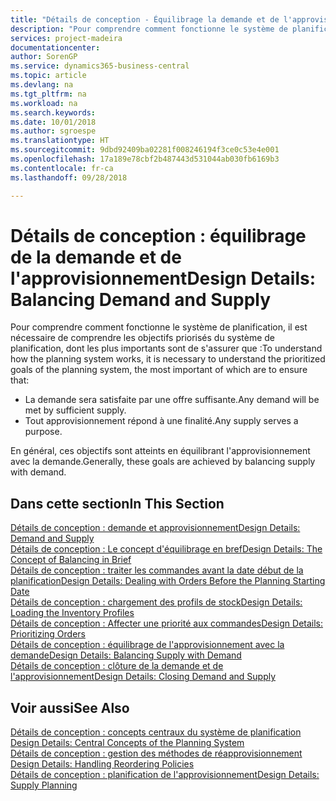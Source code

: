 ```yaml
---
title: "Détails de conception - Équilibrage la demande et de l'approvisionnement | Microsoft Docs"
description: "Pour comprendre comment fonctionne le système de planification, il est nécessaire de comprendre les objectifs priorisés du système de planification, dont les plus importants sont de s'assurer que toute demande est satisfaite par suffisamment d'approvisionnement et n'importe quel approvisionnement atteint un but."
services: project-madeira
documentationcenter: 
author: SorenGP
ms.service: dynamics365-business-central
ms.topic: article
ms.devlang: na
ms.tgt_pltfrm: na
ms.workload: na
ms.search.keywords: 
ms.date: 10/01/2018
ms.author: sgroespe
ms.translationtype: HT
ms.sourcegitcommit: 9dbd92409ba02281f008246194f3ce0c53e4e001
ms.openlocfilehash: 17a189e78cbf2b487443d531044ab030fb6169b3
ms.contentlocale: fr-ca
ms.lasthandoff: 09/28/2018

---
```

# <a name="design-details-balancing-demand-and-supply"></a><span data-ttu-id="5c1ad-103">Détails de conception : équilibrage de la demande et de l'approvisionnement</span><span class="sxs-lookup"><span data-stu-id="5c1ad-103">Design Details: Balancing Demand and Supply</span></span>
<span data-ttu-id="5c1ad-104">Pour comprendre comment fonctionne le système de planification, il est nécessaire de comprendre les objectifs priorisés du système de planification, dont les plus importants sont de s'assurer que :</span><span class="sxs-lookup"><span data-stu-id="5c1ad-104">To understand how the planning system works, it is necessary to understand the prioritized goals of the planning system, the most important of which are to ensure that:</span></span>  

- <span data-ttu-id="5c1ad-105">La demande sera satisfaite par une offre suffisante.</span><span class="sxs-lookup"><span data-stu-id="5c1ad-105">Any demand will be met by sufficient supply.</span></span>  
- <span data-ttu-id="5c1ad-106">Tout approvisionnement répond à une finalité.</span><span class="sxs-lookup"><span data-stu-id="5c1ad-106">Any supply serves a purpose.</span></span>  

 <span data-ttu-id="5c1ad-107">En général, ces objectifs sont atteints en équilibrant l'approvisionnement avec la demande.</span><span class="sxs-lookup"><span data-stu-id="5c1ad-107">Generally, these goals are achieved by balancing supply with demand.</span></span>  

## <a name="in-this-section"></a><span data-ttu-id="5c1ad-108">Dans cette section</span><span class="sxs-lookup"><span data-stu-id="5c1ad-108">In This Section</span></span>  
[<span data-ttu-id="5c1ad-109">Détails de conception : demande et approvisionnement</span><span class="sxs-lookup"><span data-stu-id="5c1ad-109">Design Details: Demand and Supply</span></span>](design-details-demand-and-supply.md)  
[<span data-ttu-id="5c1ad-110">Détails de conception : Le concept d'équilibrage en bref</span><span class="sxs-lookup"><span data-stu-id="5c1ad-110">Design Details: The Concept of Balancing in Brief</span></span>](design-details-the-concept-of-balancing-in-brief.md)  
[<span data-ttu-id="5c1ad-111">Détails de conception : traiter les commandes avant la date début de la planification</span><span class="sxs-lookup"><span data-stu-id="5c1ad-111">Design Details: Dealing with Orders Before the Planning Starting Date</span></span>](design-details-dealing-with-orders-before-the-planning-starting-date.md)  
[<span data-ttu-id="5c1ad-112">Détails de conception : chargement des profils de stock</span><span class="sxs-lookup"><span data-stu-id="5c1ad-112">Design Details: Loading the Inventory Profiles</span></span>](design-details-loading-the-inventory-profiles.md)  
[<span data-ttu-id="5c1ad-113">Détails de conception : Affecter une priorité aux commandes</span><span class="sxs-lookup"><span data-stu-id="5c1ad-113">Design Details: Prioritizing Orders</span></span>](design-details-prioritizing-orders.md)  
[<span data-ttu-id="5c1ad-114">Détails de conception : équilibrage de l'approvisionnement avec la demande</span><span class="sxs-lookup"><span data-stu-id="5c1ad-114">Design Details: Balancing Supply with Demand</span></span>](design-details-balancing-supply-with-demand.md)  
[<span data-ttu-id="5c1ad-115">Détails de conception : clôture de la demande et de l'approvisionnement</span><span class="sxs-lookup"><span data-stu-id="5c1ad-115">Design Details: Closing Demand and Supply</span></span>](design-details-closing-demand-and-supply.md)  

## <a name="see-also"></a><span data-ttu-id="5c1ad-116">Voir aussi</span><span class="sxs-lookup"><span data-stu-id="5c1ad-116">See Also</span></span>  
 <span data-ttu-id="5c1ad-117">[Détails de conception : concepts centraux du système de planification](design-details-central-concepts-of-the-planning-system.md) </span><span class="sxs-lookup"><span data-stu-id="5c1ad-117">[Design Details: Central Concepts of the Planning System](design-details-central-concepts-of-the-planning-system.md) </span></span>  
 <span data-ttu-id="5c1ad-118">[Détails de conception : gestion des méthodes de réapprovisionnement](design-details-handling-reordering-policies.md) </span><span class="sxs-lookup"><span data-stu-id="5c1ad-118">[Design Details: Handling Reordering Policies](design-details-handling-reordering-policies.md) </span></span>  
 [<span data-ttu-id="5c1ad-119">Détails de conception : planification de l'approvisionnement</span><span class="sxs-lookup"><span data-stu-id="5c1ad-119">Design Details: Supply Planning</span></span>](design-details-supply-planning.md)

